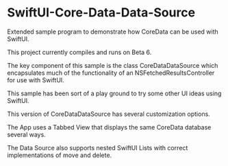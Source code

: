 # SwiftUI-Core-Data-Data-Source
Extended sample program to demonstrate how CoreData can be used with SwiftUI.

This project currently compiles and runs on Beta 6.

The key component of this sample is the class CoreDataDataSource which encapsulates
much of the functionality of an NSFetchedResultsController for use with SwiftUI.

This sample has been sort of a play ground to try some other UI ideas using SwiftUI.

This version of CoreDataDataSource has several customization options.

The App uses a Tabbed View that displays the same CoreData database several ways.

The Data Source also supports nested SwiftUI Lists with correct implementations of move and delete.

